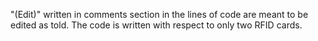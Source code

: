 "(Edit)" written in comments section in the lines of code are meant to be edited as told.
The code is written with respect to only two RFID cards.
